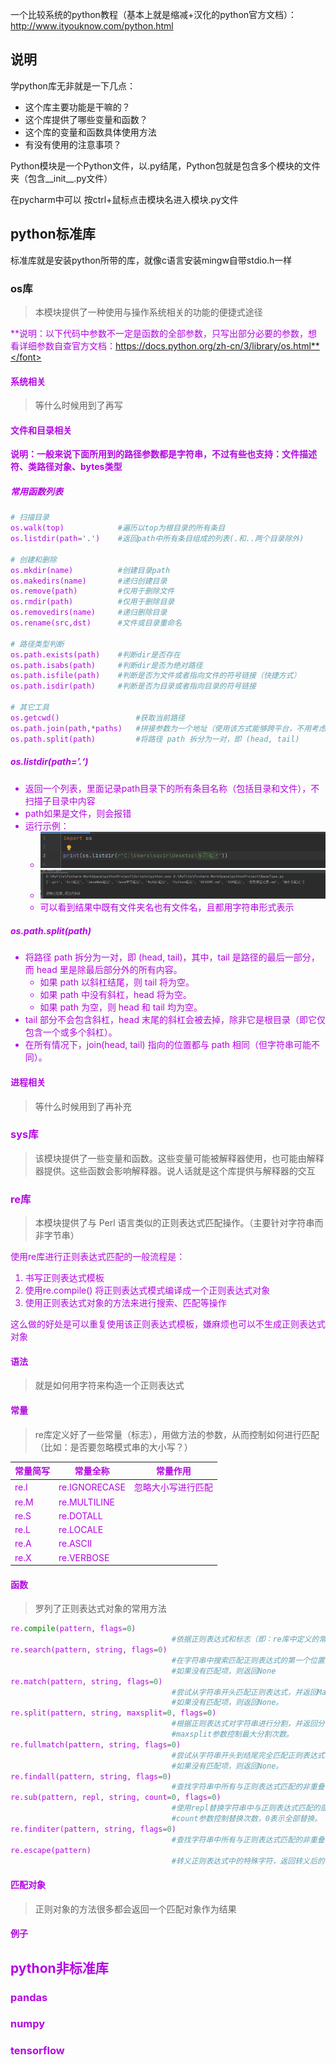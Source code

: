 一个比较系统的python教程（基本上就是缩减+汉化的python官方文档）：http://www.ityouknow.com/python.html

## 说明

学python库无非就是一下几点：

- 这个库主要功能是干嘛的？
- 这个库提供了哪些变量和函数？
- 这个库的变量和函数具体使用方法
- 有没有使用的注意事项？

Python模块是一个Python文件，以.py结尾，Python包就是包含多个模块的文件夹（包含\_\_init\_\_.py文件）

在pycharm中可以 按ctrl+鼠标点击模块名进入模块.py文件 



## python标准库

标准库就是安装python所带的库，就像c语言安装mingw自带stdio.h一样



### os库

> 本模块提供了一种使用与操作系统相关的功能的便捷式途径

<font color=#b407e4>**说明：以下代码中参数不一定是函数的全部参数，只写出部分必要的参数，想看详细参数自查官方文档：https://docs.python.org/zh-cn/3/library/os.html**</font>

#### 系统相关

> 等什么时候用到了再写

#### 文件和目录相关

<font color=#b407e4>**说明：一般来说下面所用到的路径参数都是字符串，不过有些也支持：文件描述符、类路径对象、bytes类型**</font>

##### 常用函数列表

```python
# 扫描目录
os.walk(top)			#遍历以top为根目录的所有条目
os.listdir(path='.')	#返回path中所有条目组成的列表(.和..两个目录除外)

# 创建和删除
os.mkdir(name)			#创建目录path
os.makedirs(name)		#递归创建目录
os.remove(path)			#仅用于删除文件
os.rmdir(path)			#仅用于删除目录
os.removedirs(name)		#递归删除目录
os.rename(src,dst)		#文件或目录重命名

# 路径类型判断
os.path.exists(path)	#判断dir是否存在
os.path.isabs(path)		#判断dir是否为绝对路径
os.path.isfile(path)	#判断是否为文件或者指向文件的符号链接（快捷方式）
os.path.isdir(path)		#判断是否为目录或者指向目录的符号链接

# 其它工具
os.getcwd()					#获取当前路径
os.path.join(path,*paths)	#拼接参数为一个地址（使用该方式能够跨平台，不用考虑路径分隔符）
os.path.split(path)			#将路径 path 拆分为一对，即 (head, tail)
```

##### os.listdir(path=’.‘)

- 返回一个列表，里面记录path目录下的所有条目名称（包括目录和文件），不扫描子目录中内容
- path如果是文件，则会报错
- 运行示例：
  - ![](python模块笔记.assets/listdir执行.png)
  - ![](python模块笔记.assets/listdir执行结果.png)
  - 可以看到结果中既有文件夹名也有文件名，且都用字符串形式表示



##### os.path.split(path)

- 将路径 path 拆分为一对，即 (head, tail)，其中，tail 是路径的最后一部分，而 head 里是除最后部分外的所有内容。
  - 如果 path 以斜杠结尾，则 tail 将为空。
  - 如果 path 中没有斜杠，head 将为空。
  - 如果 path 为空，则 head 和 tail 均为空。
- tail 部分不会包含斜杠，head 末尾的斜杠会被去掉，除非它是根目录（即它仅包含一个或多个斜杠）。
- 在所有情况下，join(head, tail) 指向的位置都与 path 相同（但字符串可能不同）。



#### 进程相关

>等什么时候用到了再补充



### sys库

> 该模块提供了一些变量和函数。这些变量可能被解释器使用，也可能由解释器提供。这些函数会影响解释器。说人话就是这个库提供与解释器的交互



### re库

> 本模块提供了与 Perl 语言类似的正则表达式匹配操作。（主要针对字符串而非字节串）

使用re库进行正则表达式匹配的一般流程是：

1. 书写正则表达式模板
2. 使用re.compile() 将正则表达式模式编译成一个正则表达式对象
3. 使用正则表达式对象的方法来进行搜索、匹配等操作

这么做的好处是可以重复使用该正则表达式模板，嫌麻烦也可以不生成正则表达式对象



#### 语法

> 就是如何用字符来构造一个正则表达式





#### 常量

> re库定义好了一些常量（标志），用做方法的参数，从而控制如何进行匹配（比如：是否要忽略模式串的大小写？）

| 常量简写 | 常量全称      | 常量作用           |
| -------- | ------------- | ------------------ |
| re.I     | re.IGNORECASE | 忽略大小写进行匹配 |
| re.M     | re.MULTILINE  |                    |
| re.S     | re.DOTALL     |                    |
| re.L     | re.LOCALE     |                    |
| re.A     | re.ASCII      |                    |
| re.X     | re.VERBOSE    |                    |



#### 函数

> 罗列了正则表达式对象的常用方法

```python
re.compile(pattern, flags=0)		
									#依据正则表达式和标志（即：re库中定义的常量）生成正则表达式对象
re.search(pattern, string, flags=0)	
									#在字符串中搜索匹配正则表达式的第一个位置并返回MatchObject对象。
    								#如果没有匹配项，则返回None
re.match(pattern, string, flags=0)	
									#尝试从字符串开头匹配正则表达式，并返回MatchObject对象。
    								#如果没有匹配项，则返回None。
re.split(pattern, string, maxsplit=0, flags=0)
									#根据正则表达式对字符串进行分割，并返回分割后的子字符串列表。
    								#maxsplit参数控制最大分割次数。
re.fullmatch(pattern, string, flags=0)
									#尝试从字符串开头到结尾完全匹配正则表达式，并返回MatchObject对象。
    								#如果没有匹配项，则返回None。
re.findall(pattern, string, flags=0)
									#查找字符串中所有与正则表达式匹配的非重叠子串，并以列表形式返回。
re.sub(pattern, repl, string, count=0, flags=0)
									#使用repl替换字符串中与正则表达式匹配的部分，返回替换后的字符串。
    								#count参数控制替换次数，0表示全部替换。
re.finditer(pattern, string, flags=0)
									#查找字符串中所有与正则表达式匹配的非重叠子串，并以迭代器形式返回MatchObject对象。
re.escape(pattern)
									#转义正则表达式中的特殊字符，返回转义后的字符串。
```



#### 匹配对象

> 正则对象的方法很多都会返回一个匹配对象作为结果







#### 例子



## python非标准库



### pandas



### numpy



### tensorflow





















